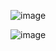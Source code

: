 ![image](https://github.com/nazirov21/6-semestr/assets/113089463/66b856dc-e419-4bba-9ad0-730faf8d1543)

![image](https://github.com/nazirov21/6-semestr/assets/113089463/3b6a9c09-a0d5-417d-a46b-6dc659718094)
